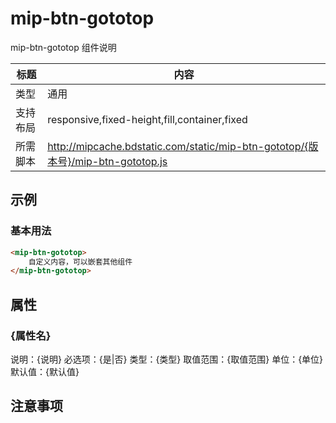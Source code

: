 # mip-btn-gototop

mip-btn-gototop 组件说明

标题|内容
----|----
类型|通用
支持布局|responsive,fixed-height,fill,container,fixed
所需脚本|http://mipcache.bdstatic.com/static/mip-btn-gototop/{版本号}/mip-btn-gototop.js

## 示例

### 基本用法
```html
<mip-btn-gototop>
    自定义内容，可以嵌套其他组件
</mip-btn-gototop>
```

## 属性

### {属性名}

说明：{说明}
必选项：{是|否}
类型：{类型}
取值范围：{取值范围}
单位：{单位}
默认值：{默认值}

## 注意事项

